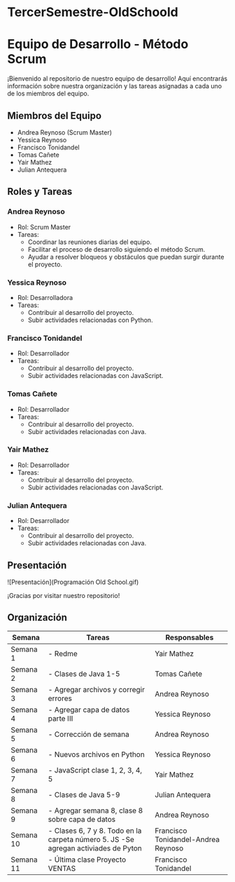 # TercerSemestre-OldSchoold

# Equipo de Desarrollo - Método Scrum

¡Bienvenido al repositorio de nuestro equipo de desarrollo! Aquí encontrarás información sobre nuestra organización y las tareas asignadas a cada uno de los miembros del equipo.

## Miembros del Equipo
- Andrea Reynoso (Scrum Master)
- Yessica Reynoso
- Francisco Tonidandel
- Tomas Cañete
- Yair Mathez
- Julian Antequera

## Roles y Tareas

### Andrea Reynoso
- Rol: Scrum Master
- Tareas: 
  - Coordinar las reuniones diarias del equipo.
  - Facilitar el proceso de desarrollo siguiendo el método Scrum.
  - Ayudar a resolver bloqueos y obstáculos que puedan surgir durante el proyecto.

### Yessica Reynoso
- Rol: Desarrolladora
- Tareas:
  - Contribuir al desarrollo del proyecto.
  - Subir actividades relacionadas con Python.

### Francisco Tonidandel
- Rol: Desarrollador
- Tareas:
  - Contribuir al desarrollo del proyecto.
  - Subir actividades relacionadas con JavaScript.

### Tomas Cañete
- Rol: Desarrollador
- Tareas:
  - Contribuir al desarrollo del proyecto.
  - Subir actividades relacionadas con Java.

### Yair Mathez
- Rol: Desarrollador
- Tareas:
  - Contribuir al desarrollo del proyecto.
  - Subir actividades relacionadas con JavaScript.

### Julian Antequera
- Rol: Desarrollador
- Tareas:
  - Contribuir al desarrollo del proyecto.
  - Subir actividades relacionadas con Java.

## Presentación
![Presentación](Programación Old School.gif)

¡Gracias por visitar nuestro repositorio!

## Organización 

| Semana | Tareas                                | Responsables          |
| ------ | ------------------------------------- | --------------------- |
| Semana 1 | - Redme                                | Yair Mathez           |
| Semana 2 | - Clases de Java 1-5                   | Tomas Cañete          |
| Semana 3 | - Agregar archivos y corregir errores  | Andrea Reynoso        |
| Semana 4 | - Agregar capa de datos parte III      | Yessica Reynoso       |
| Semana 5 | - Corrección de semana                 | Andrea Reynoso        |
| Semana 6 | - Nuevos archivos en Python            | Yessica Reynoso       |
| Semana 7 | - JavaScript clase 1, 2, 3, 4, 5       | Yair Mathez           |
| Semana 8 | - Clases de Java 5-9                   | Julian Antequera      |
| Semana 9 | - Agregar semana 8, clase 8 sobre capa de datos | Andrea Reynoso |
| Semana 10 | - Clases 6, 7 y 8. Todo en la carpeta número 5. JS  -Se agregan activiades de Pyton| Francisco Tonidandel-Andrea Reynoso |
| Semana 11 | - Última clase Proyecto VENTAS        | Francisco Tonidandel  |
